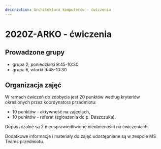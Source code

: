 ```yaml
---
description: Architektura komputerów - ćwiczenia
---
```


# 2020Z-ARKO - ćwiczenia

## Prowadzone grupy

* grupa 2, poniedziałki 9:45-10:30
* grupa 6, wtorki 9:45-10:30

## Organizacja zajęć

W ramach ćwiczeń do zdobycia jest 20 punktów według kryteriów określonych przez koordynatora przedmiotu:

* 10 punktów - aktywność na zajęciach,
* 10 punktów - referat \(zgłoszenia do p. Daszczuka\).

Dopuszczalne są 2 nieusprawiedliwione nieobecności na ćwiczeniach.

Dodatkowe informacje i materiały do zajęć udostępniane są w zespole MS Teams przedmiotu.

